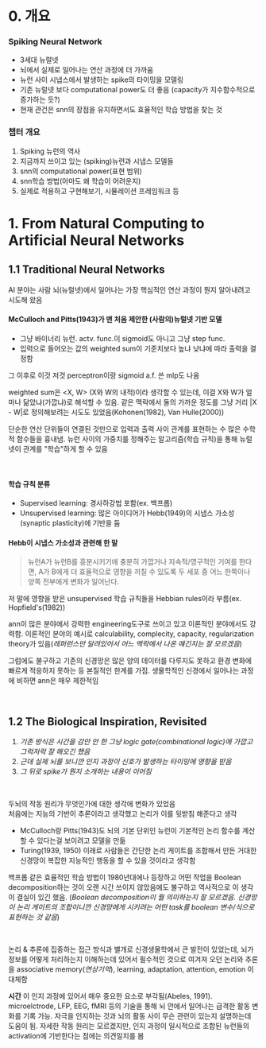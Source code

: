 # 0. 개요
### Spiking Neural Network
* 3세대 뉴럴넷  
* 뇌에서 실제로 일어나는 연산 과정에 더 가까움  
* 뉴런 사이 시냅스에서 발생하는 spike의 타이밍을 모델링  
* 기존 뉴럴넷 보다 computational power도 더 좋음 (capacity가 지수함수적으로 증가하는 듯?)  
* 현재 관건은 snn의 장점을 유지하면서도 효율적인 학습 방법을 찾는 것  


### 챕터 개요
1. Spiking 뉴런의 역사
2. 지금까지 쓰이고 있는 (spiking)뉴런과 시냅스 모델들
3. snn의 computational power(표현 범위)
4. snn학습 방법(아마도 왜 학습이 어려운지)
5. 실제로 적용하고 구현해보기, 시뮬레이션 프레임워크 등



# 1. From Natural Computing to Artificial Neural Networks
## 1.1 Traditional Neural Networks
AI 분야는 사람 뇌(뉴럴넷)에서 일어나는 가장 핵심적인 연산 과정이 뭔지 알아내려고 시도해 왔음  

#### McCulloch and Pitts(1943)가 맨 처음 제안한 (사람의)뉴럴넷 기반 모델  
* 그냥 바이너리 뉴런. actv. func.이 sigmoid도 아니고 그냥 step func.  
* 입력으로 들어오는 값의 weighted sum이 기준치보다 높냐 낮냐에 따라 출력을 결정함  
  
그 이후로 이것 저것 perceptron이랑 sigmoid a.f. 쓴 mlp도 나옴

weighted sum은 <X, W> (X와 W의 내적)이라 생각할 수 있는데, 이걸 X와 W가 얼마나 닮았냐(가깝냐)로 해석할 수 있음. 같은 맥락에서 둘의 가까운 정도를 그냥 거리 |X - W|로 정의해보려는 시도도 있었음(Kohonen(1982), Van Hulle(2000))

단순한 연산 단위들이 연결된 것만으로 입력과 출력 사이 관계를 표현하는 수 많은 수학적 함수들을 흉내냄. 뉴런 사이의 가중치를 정해주는 알고리즘(학습 규칙)을 통해 뉴럴넷이 관계를 "학습"하게 할 수 있음

&nbsp;

#### 학습 규칙 분류
* Supervised learning: 경사하강법 포함(ex. 백프롭)  
* Unsupervised learning: 많은 아이디어가 Hebb(1949)의 시냅스 가소성(synaptic plasticity)에 기반을 둠  

#### Hebb이 시냅스 가소성과 관련해 한 말
> 뉴런A가 뉴런B를 흥분시키기에 충분히 가깝거나 지속적/영구적인 기여를 한다면, A가 B에게 더 효율적으로 영향을 끼칠 수 있도록 두 세포 중 어느 한쪽이나 양쪽 전부에게 변화가 일어난다.

저 말에 영향을 받은 unsupervised 학습 규칙들을 Hebbian rules이라 부름(ex. Hopfield's(1982))

ann이 많은 분야에서 강력한 engineering도구로 쓰이고 있고 이론적인 분야에서도 강력함. 이론적인 분야의 예시로 calculability, complecity, capacity, regularization theory가 있음(*레퍼런스만 달려있어서 어느 맥락에서 나온 얘긴지는 잘 모르겠음*)

그럼에도 불구하고 기존의 신경망은 많은 양의 데이터를 다루지도 못하고 환경 변화에 빠르게 적응하지 못하는 등 본질적인 한계를 가짐. 생물학적인 신경에서 일어나는 과정에 비하면 ann은 매우 제한적임

&nbsp;

## 1.2 The Biological Inspiration, Revisited
1. *기존 방식은 시간을 감안 안 한 그냥 logic gate(combinational logic)에 가깝고 그럭저럭 잘 해오긴 했음*
2. *근데 실제 뇌를 보니깐 인지 과정이 신호가 발생하는 타이밍에 영향을 받음*
3. *그 뒤로 spike가 뭔지 소개하는 내용이 이어짐*

&nbsp;

두뇌의 작동 원리가 무엇인가에 대한 생각에 변화가 있었음  
처음에는 지능의 기반이 추론이라고 생각했고 논리가 이를 뒷받침 해준다고 생각  
* McCulloch랑 Pitts(1943)도 뇌의 기본 단위인 뉴런이 기본적인 논리 함수를 계산할 수 있다는걸 보이려고 모델을 만듦  
* Turing(1939, 1950) 이래로 사람들은 간단한 논리 게이트를 조합해서 만든 거대한 신경망이 복잡한 지능적인 행동을 할 수 있을 것이라고 생각함 

백프롭 같은 효율적인 학습 방법이 1980년대에나 등장하고 어떤 작업을 Boolean decomposition하는 것이 오랜 시간 쓰이지 않았음에도 불구하고 역사적으로 이 생각이 결실이 있긴 했음. (*Boolean decomposition이 뭘 의미하는지 잘 모르겠음. 신경망이 논리 게이트의 조합이니깐 신경망에게 시키려는 어떤 task를 boolean 변수/식으로 표현하는 것 같음*)

&nbsp;

논리 & 추론에 집중하는 접근 방식과 별개로 신경생물학에서 큰 발전이 있었는데, 뇌가 정보를 어떻게 처리하는지 이해하는데 있어서 필수적인 것으로 여겨져 오던 논리와 추론을 associative memory(*연상기억*), learning, adaptation, attention, emotion 이 대체함

__시간__ 이 인지 과정에 있어서 매우 중요한 요소로 부각됨(Abeles, 1991). microelctrode, LFP, EEG, fMRI 등의 기술을 통해 뇌 안에서 일어나는 급격한 활동 변화를 기록 가능. 자극을 인지하는 것과 뇌의 활동 사이 무슨 관련이 있는지 설명하는데 도움이 됨. 자세한 작동 원리는 모르겠지만, 인지 과정이 일시적으로 조합된 뉴런들의 activation에 기반한다는 점에는 의견일치를 봄  

&nbsp;














